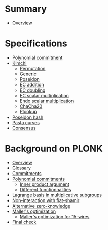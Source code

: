 # Summary

- [Overview](./crypto/overview.md)

# Specifications

- [Polynomial commitment](./specs/polynomial_commitment.md)
- [Kimchi](./specs/kimchi/kimchi.md)
  - [Permutation](./specs/kimchi/permutation.md)
  - [Generic](./specs/kimchi/generic.md)
  - [Poseidon](./specs/kimchi/poseidon.md)
  - [EC addition]()
  - [EC doubling]()
  - [EC scalar multiplication]()
  - [Endo scalar multiplication]()
  - [ChaCha20](./specs/kimchi/chacha20.md)
  - [Plookup](./specs/kimchi/plookup.md)
- [Poseidon hash](./specs/poseidon.md)
- [Pasta curves](./specs/pasta_curves.md)
- [Consensus]()

# Background on PLONK

- [Overview](./crypto/plonk/overview.md)
- [Glossary](./crypto/plonk/glossary.md)
- [Commitments](./crypto/plonk/commitments.md)
- [Polynomial commitments](./crypto/plonk/polynomial_commitments.md)
  - [Inner product argument](./crypto/plonk/inner_product.md)
  - [Different functionnalities](./crypto/plonk/inner_product_api.md)
- [Lagrange basis in multiplicative subgroups](./crypto/plonk/lagrange.md)
- [Non-interaction with fiat-shamir](./crypto/plonk/fiat_shamir.md)
- [Alternative zero-knowledge](./crypto/plonk/zkpm.md)
- [Maller's optimization](./crypto/plonk/maller.md)
  - [Maller's optimization for 15-wires](./crypto/plonk/maller_15.md)
- [Final check](./crypto/plonk/final_check.md)
